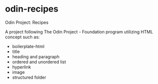 # odin-recipes
Odin Project: Recipes

A project following The Odin Project - Foundation program utilizing HTML concept such as:
- boilerplate-html
- title
- heading and paragraph
- ordered and unordered list
- hyperlink
- image
- structured folder